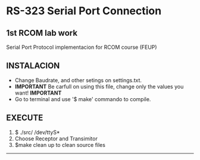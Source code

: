 RS-323 Serial Port Connection
==================================

1st RCOM lab work
--------------------------------
 
Serial Port Protocol implementacion for RCOM course (FEUP)
 

INSTALACION 
----------------


- Change Baudrate, and other setings on settings.txt.
- **IMPORTANT** Be carfull on using this file, change only the values you want! **IMPORTANT**
- Go to terminal and use '$ make' commando to compile.


EXECUTE 
-----------------

1. $ ./src/ /dev/ttyS*
2. Choose Receptor and Transimitor
3. $make clean up to clean source files

**********************
